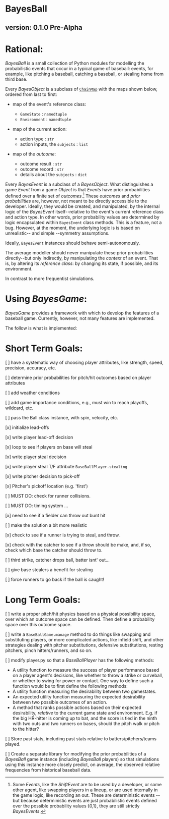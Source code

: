 # BayesBall

## version: 0.1.0 Pre-Alpha


Rational:
========

*BayesBall* is a small collection of Python modules for modelling the probabilistic events that occur in a typical game of baseball: events, for example, like pitching a baseball, catching a baseball, or stealing home from third base.


Every *BayesObject* is a subclass of [`ChainMap`](https://docs.python.org/3/library/collections.html#collections.ChainMap) with the maps shown below, ordered from last to first:

- map of the event's reference class:
    - `GameState` : `namedtuple`
    - `Environment` : `namedtuple`

- map of the current action:
    - action type : `str` 
    - action inputs, the `subjects` : `list`
  
- map of the *outcome*:
    - outcome result : `str`
    - outcome record : `str`
    - details about the `subjects` : `dict`

Every *BayesEvent* is a subclass of a *BayesObject*. What distinguishes a game *Event* from a game *Object* is that *Events* have prior probabilities defined over a finite set of *outcomes*.[^1] These *outcomes* and *prior probabilities* are, however, not meant to be directly accessible to the developer. Ideally, they would be created, and manipulated, by the internal logic of the *BayesEvent* itself--relative to the event's current reference class and action type. In other words, prior probability values are determined by logic encapsulated within `BayesEvent` class methods. This is a feature, not a bug. However, at the moment, the underlying logic is is based on unrealistic-- and simple --symmetry assumptions.

Ideally, `BayesEvent` instances should behave semi-autonomously.

The average modeller should never manipulate these prior probabilities directly--but only indirectly, by manipulating the *context* of an event. That is, by altering its *reference class*: by changing its state, if possible, and its environment.

In contrast to more frequentist simulations.


Using *BayesGame*:
=================

*BayesGame* provides a framework with which to develop the features of a baseball game. Currently, however, not many features are implemented.

The follow is what is implemented:



Short Term Goals:
================

[ ] have a systematic way of choosing player attributes, like strength, speed, precision, accuracy, etc.

[ ] determine prior probabilities for pitch/hit outcomes based on player attributes

[ ] add weather conditions

[ ] add game importance conditions, e.g., must win to reach playoffs, wildcard, etc.

[ ] pass the Ball class instance, with spin, velocity, etc.

[x] initialize lead-offs

[x] write player lead-off decision

[x] loop to see if players on base will steal

[x] write player steal decision

[x] write player steal T/F attribute `BaseBallPlayer.stealing`

[x] write pitcher decision to pick-off

[x] Pitcher's pickoff location (e.g. 'first')

[ ] MUST DO: check for runner collisions.

[ ] MUST DO: timing system ...

[x] need to see if a fielder can throw out bunt hit

[ ] make the solution a bit more realistic
	
[x] check to see if a runner is
        trying to steal, and throw.
		
[x] check with the catcher to see
        if a throw should be make, and,
        if so, check which base the
        catcher should throw to.
		
[ ] third strike, catcher drops ball, batter isnt' out...

[ ] give base stealers a benefit for stealing

[ ] force runners to go back if the ball is caught!




Long Term Goals:
===============

[ ] write a proper pitch/hit physics based on a physical possibility space, over which an outcome space can be defined. Then define a probability space over this outcome space. 

[ ] write a `BaseBallGame.manage` method to do things like swapping and substituting players, or more complicated actions, like infield shift, and other strategies dealing with pitcher substitutions, defensive substitutions, resting pitchers, pinch hitters/runners, and so on.

[ ] modify player.py so that a *BaseBallPlayer* has the following methods:
    
- A utility function to measure the success of player performance based on a player agent's decisions, like whether to throw a strike or curveball, or whether to swing for power or contact. One way to define such a function would be to first define the following methods:
- A utility function measuring the desirability between two gamestates. 
- An expected utility function measuring the expected desirability between two possible outcomes of an action.
- A method that ranks possible actions based on their expected desirability, *relative* to the current game state and environment. E.g. if the big HR-hitter is coming up to bat, and the score is tied in the ninth with two outs and two runners on bases, should the pitch walk or pitch to the hitter?

[ ] Store past stats, including past stats relative to batters/pitchers/teams played.

[ ] Create a separate library for modifying the prior probabilities of a  *BayesBall* game instance (including *BayesBall* players) so that simulations using this instance more closely predict, on average, the observed relative frequencies from historical baseball data. 

[^1]:  Some *Events*, like the *ShiftEvent* are to be used by a developer, or some other agent, like swapping players in a lineup, or are used internally in the game logic, like recording an out. These are deterministic events -- but because deterministic events are just probabilistic events defined over the possible probability values \{0,1\}, they are still strictly *BayesEvents*.
